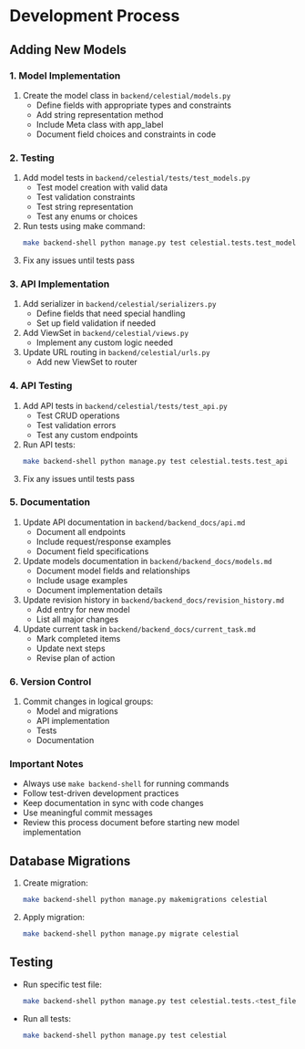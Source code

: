 # Development Process

## Adding New Models

### 1. Model Implementation
1. Create the model class in `backend/celestial/models.py`
   - Define fields with appropriate types and constraints
   - Add string representation method
   - Include Meta class with app_label
   - Document field choices and constraints in code

### 2. Testing
1. Add model tests in `backend/celestial/tests/test_models.py`
   - Test model creation with valid data
   - Test validation constraints
   - Test string representation
   - Test any enums or choices
2. Run tests using make command:
   ```bash
   make backend-shell python manage.py test celestial.tests.test_models
   ```
3. Fix any issues until tests pass

### 3. API Implementation
1. Add serializer in `backend/celestial/serializers.py`
   - Define fields that need special handling
   - Set up field validation if needed
2. Add ViewSet in `backend/celestial/views.py`
   - Implement any custom logic needed
3. Update URL routing in `backend/celestial/urls.py`
   - Add new ViewSet to router

### 4. API Testing
1. Add API tests in `backend/celestial/tests/test_api.py`
   - Test CRUD operations
   - Test validation errors
   - Test any custom endpoints
2. Run API tests:
   ```bash
   make backend-shell python manage.py test celestial.tests.test_api
   ```
3. Fix any issues until tests pass

### 5. Documentation
1. Update API documentation in `backend/backend_docs/api.md`
   - Document all endpoints
   - Include request/response examples
   - Document field specifications
2. Update models documentation in `backend/backend_docs/models.md`
   - Document model fields and relationships
   - Include usage examples
   - Document implementation details
3. Update revision history in `backend/backend_docs/revision_history.md`
   - Add entry for new model
   - List all major changes
4. Update current task in `backend/backend_docs/current_task.md`
   - Mark completed items
   - Update next steps
   - Revise plan of action

### 6. Version Control
1. Commit changes in logical groups:
   - Model and migrations
   - API implementation
   - Tests
   - Documentation

### Important Notes
- Always use `make backend-shell` for running commands
- Follow test-driven development practices
- Keep documentation in sync with code changes
- Use meaningful commit messages
- Review this process document before starting new model implementation

## Database Migrations
1. Create migration:
   ```bash
   make backend-shell python manage.py makemigrations celestial
   ```
2. Apply migration:
   ```bash
   make backend-shell python manage.py migrate celestial
   ```

## Testing
- Run specific test file:
  ```bash
  make backend-shell python manage.py test celestial.tests.<test_file>
  ```
- Run all tests:
  ```bash
  make backend-shell python manage.py test celestial
  ```
